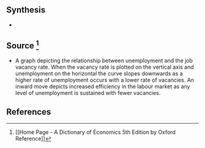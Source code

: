 ## Synthesis
- 
## Source [^1]
- A graph depicting the relationship between unemployment and the job vacancy rate. When the vacancy rate is plotted on the vertical axis and unemployment on the horizontal the curve slopes downwards as a higher rate of unemployment occurs with a lower rate of vacancies. An inward move depicts increased efficiency in the labour market as any level of unemployment is sustained with fewer vacancies.
## References

[^1]: [[Home Page - A Dictionary of Economics 5th Edition by Oxford Reference]]